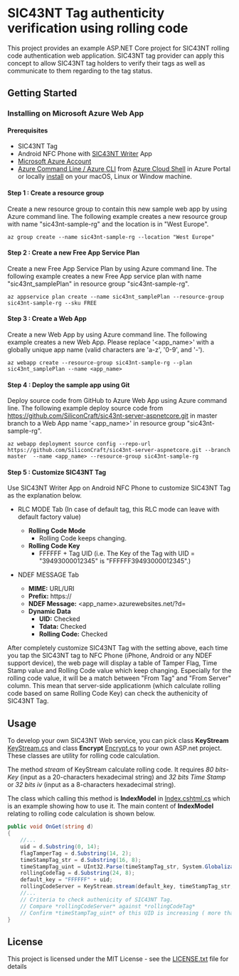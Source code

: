 # SIC43NT Tag authenticity verification using rolling code

This project provides an example ASP.NET Core project for SIC43NT rolling code authentication web application. SIC43NT tag provider can apply this concept to allow SIC43NT tag holders to verify 
their tags as well as communicate to them regarding to the tag status.

## Getting Started

### Installing on Microsoft Azure Web App 

#### Prerequisites

* SIC43NT Tag
* Android NFC Phone with [SIC43NT Writer](https://play.google.com/store/apps/details?id=com.sic.app.sic43nt.writer) App
* [Microsoft Azure Account](https://azure.microsoft.com/) 
* [Azure Command Line / Azure CLI](https://docs.microsoft.com/en-us/cli/azure) from [Azure Cloud Shell](https://docs.microsoft.com/en-us/azure/cloud-shell/overview) in Azure Portal or locally [install](https://docs.microsoft.com/en-us/cli/azure/install-azure-cli?view=azure-cli-latest) on your macOS, Linux or Window machine.

#### Step 1 : Create a resource group

Create a new resource group to contain this new sample web app by using Azure command line.
The following example creates a new resource group with name "sic43nt-sample-rg" and the location is in "West Europe". 

```
az group create --name sic43nt-sample-rg --location "West Europe"
```

#### Step 2 : Create a new Free App Service Plan
Create a new Free App Service Plan by using Azure command line. The following example creates a new Free App service plan with name "sic43nt_samplePlan" in resource group "sic43nt-sample-rg".

```
az appservice plan create --name sic43nt_samplePlan --resource-group sic43nt-sample-rg --sku FREE
```

#### Step 3 : Create a Web App 
Create a new Web App by using Azure command line. The following example creates a new Web App. Please replace '<app_name>' with a globally unique app name (valid characters are 'a-z', '0-9', and '-'). 

```
az webapp create --resource-group sic43nt-sample-rg --plan sic43nt_samplePlan --name <app_name>
```

#### Step 4 : Deploy the sample app using Git
Deploy source code from GitHub to Azure Web App using Azure command line. The following example deploy source code from https://github.com/SiliconCraft/sic43nt-server-aspnetcore.git in master branch to a Web App name '<app_name>' in resource group "sic43nt-sample-rg".
```
az webapp deployment source config --repo-url https://github.com/SiliconCraft/sic43nt-server-aspnetcore.git --branch master  --name <app_name> --resource-group sic43nt-sample-rg
```

#### Step 5 : Customize SIC43NT Tag
Use SIC43NT Writer App on Android NFC Phone to customize SIC43NT Tag as the explanation below.
* RLC MODE Tab (In case of default tag, this RLC mode can leave with default factory value)
  * **Rolling Code Mode**
    * Rolling Code keeps changing.
  * **Rolling Code Key**
    * FFFFFF + Tag UID (i.e. The Key of the Tag with UID = "39493000012345" is "FFFFFF39493000012345".)

* NDEF MESSAGE Tab
  * **MIME:** URL/URI
  * **Prefix:** https://
  * **NDEF Message:** <app_name>.azurewebsites.net/?d=
  * **Dynamic Data**
    * **UID:** Checked
    * **Tdata:** Checked
    * **Rolling Code:** Checked

After completely customize SIC43NT Tag with the setting above, each time you tap the SIC43NT tag to NFC Phone (iPhone, Android or any NDEF support device), the web page will display a table of Tamper Flag, Time Stamp value and Rolling Code value which keep changing. Especially for the rolling code value, it will be a match between "From Tag" and "From Server" column. This mean that server-side applicationm (which calculate rolling code based on same Rolling Code Key) can check the authenicity of SIC43NT Tag.

## Usage
To develop your own SIC43NT Web service, you can pick class **KeyStream** [KeyStream.cs](https://github.com/SiliconCraft/sic43nt-server-aspnetcore/blob/master/SIC43NT_Webserver/Utilities/KeyStream/KeyStream.cs) and class **Encrypt** [Encrypt.cs](https://github.com/SiliconCraft/sic43nt-server-aspnetcore/blob/master/SIC43NT_Webserver/Utilities/KeyStream/Encrypt.cs) to your own ASP.net project. These classes are utility for rolling code calculation. 

The method *stream* of KeyStream calculate rolling code. It requires *80 bits-Key* (input as a 20-characters hexadecimal string) and *32 bits Time Stamp* or *32 bits iv* (input as a 8-characters hexadecimal string).

The class which calling this method is **IndexModel** in [Index.cshtml.cs](https://github.com/SiliconCraft/sic43nt-server-aspnetcore/blob/master/SIC43NT_Webserver/Pages/Index.cshtml.cs) which is an example showing how to use it. The main content of  **IndexModel** relating to rolling code calculation is shown below.


```C#
public void OnGet(string d)
{
    //...
    uid = d.Substring(0, 14);
    flagTamperTag = d.Substring(14, 2);
    timeStampTag_str = d.Substring(16, 8);
    timeStampTag_uint = UInt32.Parse(timeStampTag_str, System.Globalization.NumberStyles.HexNumber);
    rollingCodeTag = d.Substring(24, 8);
    default_key = "FFFFFF" + uid;
    rollingCodeServer = KeyStream.stream(default_key, timeStampTag_str, 4);
    //...
    // Criteria to check authenicity of SIC43NT Tag.
    // Compare *rollingCodeServer* against *rollingCodeTag*
    // Confirm *timeStampTag_uint* of this UID is increasing ( more than previous value of timeStampTag_uint for this UID ).
}
```

## License

This project is licensed under the MIT License - see the [LICENSE.txt](LICENSE.txt) file for details

